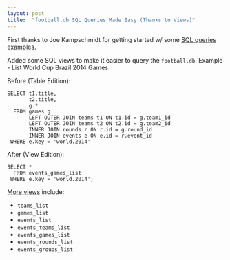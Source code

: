```yaml
---
layout: post
title:  "football.db SQL Queries Made Easy (Thanks to Views)"
---
```


First thanks to Joe Kampschmidt for getting started w/
some [SQL queries examples](http://openfootball.github.io/docs/sql-queries-intro.html).

Added some SQL views to make it easier to query the `football.db`.
Example - List World Cup Brazil 2014 Games: 

Before (Table Edition): 
<script src="https://gist.github.com/yaroslavhq/a4f5e20271e32029faa00c6e3c20cd07.js"></script>


~~~
SELECT t1.title, 
       t2.title, 
       g.* 
  FROM games g 
       LEFT OUTER JOIN teams t1 ON t1.id = g.team1_id 
       LEFT OUTER JOIN teams t2 ON t2.id = g.team2_id 
       INNER JOIN rounds r ON r.id = g.round_id 
       INNER JOIN events e ON e.id = r.event_id 
 WHERE e.key = 'world.2014' 
~~~

After (View Edition): 

~~~
SELECT * 
  FROM events_games_list 
 WHERE e.key = 'world.2014'; 
~~~

[More views](https://github.com/openfootball/schema.sql) include: 

- `teams_list` 
- `games_list` 
- `events_list` 
- `events_teams_list` 
- `events_games_list` 
- `events_rounds_list` 
- `events_groups_list`
